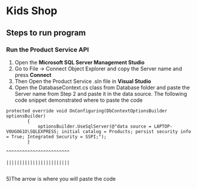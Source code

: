 # Kids Shop

## Steps to run program

### Run the Product Service API
1) Open the **Microsoft SQL Server Management Studio**
2) Go to File -> Connect Object Explorer and copy the Server name and press **Connect**
3) Then Open the Product Service .sln file in **Visual Studio**
4) Open the DatabaseContext.cs class from Database folder and paste the Server name from Step 2 and paste it in the data source. The following code snippet
demonstrated where to paste the code
```
protected override void OnConfiguring(DbContextOptionsBuilder optionsBuilder)
        {
            optionsBuilder.UseSqlServer(@"data source = LAPTOP-V0UGO61O\SQLEXPRESS; initial catalog = Products; persist security info = True; Integrated Security = SSPI;");
        }
                                                         ^^^^^^^^^^^^^^^^^^^^^^^^
                                                         ||||||||||||||||||||||||
                                                         
```
5)The arrow is where you will paste the code
